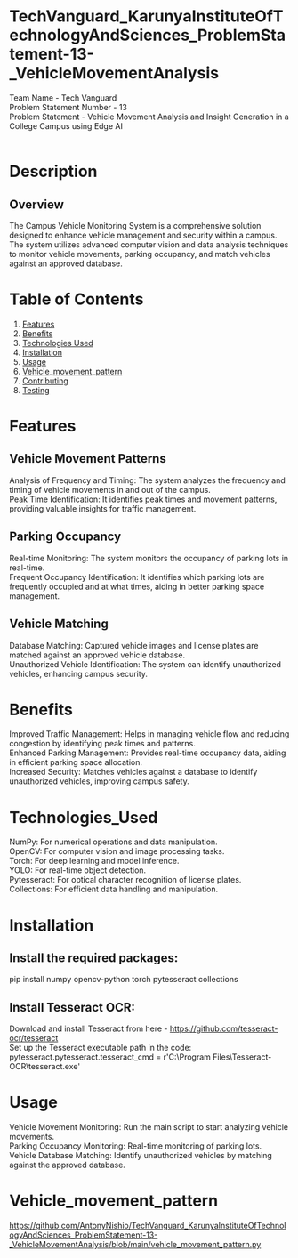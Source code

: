# TechVanguard_KarunyaInstituteOfTechnologyAndSciences_ProblemStatement-13-_VehicleMovementAnalysis <br/>
Team Name - Tech Vanguard<br/>
Problem Statement Number - 13<br/>
Problem Statement - Vehicle Movement Analysis and Insight Generation in a College Campus using Edge AI <br/>
<br/>

# Description<br/>
## Overview <br/>
The Campus Vehicle Monitoring System is a comprehensive solution designed to enhance vehicle management and security within a campus. The system utilizes advanced computer vision and data analysis techniques to monitor vehicle movements, parking occupancy, and match vehicles against an approved database.<br/>
# Table of Contents
1. [Features](#Features)
2. [Benefits](#Benefits)
3. [Technologies Used](#Technologies_Used)
4. [Installation](#installation)
5. [Usage](#usage)
6. [Vehicle_movement_pattern](#Vehicle_movement_pattern)
7. [Contributing](#contributing)
8. [Testing](#testing)

# Features<br/>
## Vehicle Movement Patterns <br/>
Analysis of Frequency and Timing: The system analyzes the frequency and timing of vehicle movements in and out of the campus.<br/>
Peak Time Identification: It identifies peak times and movement patterns, providing valuable insights for traffic management.<br/>
## Parking Occupancy <br/>
Real-time Monitoring: The system monitors the occupancy of parking lots in real-time.<br/>
Frequent Occupancy Identification: It identifies which parking lots are frequently occupied and at what times, aiding in better parking space management.<br/>
## Vehicle Matching <br/>
Database Matching: Captured vehicle images and license plates are matched against an approved vehicle database.<br/>
Unauthorized Vehicle Identification: The system can identify unauthorized vehicles, enhancing campus security.<br/>
# Benefits<br/>
Improved Traffic Management: Helps in managing vehicle flow and reducing congestion by identifying peak times and patterns.<br/>
Enhanced Parking Management: Provides real-time occupancy data, aiding in efficient parking space allocation.<br/>
Increased Security: Matches vehicles against a database to identify unauthorized vehicles, improving campus safety.<br/>
# Technologies_Used<br/>
NumPy: For numerical operations and data manipulation.<br/>
OpenCV: For computer vision and image processing tasks.<br/>
Torch: For deep learning and model inference.<br/>
YOLO: For real-time object detection.<br/>
Pytesseract: For optical character recognition of license plates.<br/>
Collections: For efficient data handling and manipulation.<br/>

# Installation<br/>
## Install the required packages:<br/>
pip install numpy opencv-python torch pytesseract collections<br/>
## Install Tesseract OCR:<br/>
Download and install Tesseract from here - https://github.com/tesseract-ocr/tesseract<br/>
Set up the Tesseract executable path in the code: pytesseract.pytesseract.tesseract_cmd = r'C:\Program Files\Tesseract-OCR\tesseract.exe'
<br/>
# Usage<br/>
Vehicle Movement Monitoring: Run the main script to start analyzing vehicle movements.<br/>
Parking Occupancy Monitoring: Real-time monitoring of parking lots.<br/>
Vehicle Database Matching: Identify unauthorized vehicles by matching against the approved database.<br/>

# Vehicle_movement_pattern<br/>
https://github.com/AntonyNishio/TechVanguard_KarunyaInstituteOfTechnologyAndSciences_ProblemStatement-13-_VehicleMovementAnalysis/blob/main/vehicle_movement_pattern.py

